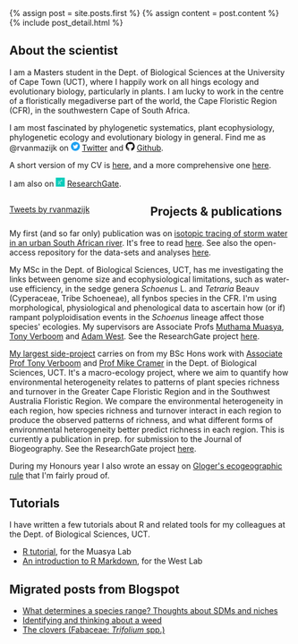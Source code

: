 <div class="blog-index">  
  {% assign post = site.posts.first %}
  {% assign content = post.content %}
  {% include post_detail.html %}
</div>

## About the scientist

I am a Masters student in the Dept. of Biological Sciences at the University of Cape Town (UCT), where I happily work on all hings ecology and evolutionary biology, particularly in plants. I am lucky to work in the centre of a floristically megadiverse part of the world, the Cape Floristic Region (CFR), in the southwestern Cape of South Africa.

I am most fascinated by phylogenetic systematics, plant ecophysiology, phylogenetic ecology and evolutionary biology in general. Find me as @rvanmazijk on <img src="logos/Twitter.png" width="16" height="16"> [Twitter](https://twitter.com/rvanmazijk) and <img src="logos/GitHub.png" width="16" height="16"> [Github](https://github.com/rvanmazijk).

A short version of my CV is [here](cv/RvanMazijk_CV_1page.pdf), and a more comprehensive one [here](cv/RvanMazijk_CV_full.pdf).

I am also on <img src="logos/ResearchGate-green.jpg" width="16" height="16"> [ResearchGate](https://www.researchgate.net/profile/Ruan_Van_Mazijk).

<!-- Twitter feed & ResearchGate widgets -->
<div class="row">
  <style type="text/css">
    .column {
      float: left;
      width: 50%;
    }
    /* Clear floats after the columns */
    .row:after {
      content: "";
      display: table;
      clear: both;
    }
  </style>
  <!-- Twitter feed widget -->
  <div class="column">
    <a
      class="twitter-timeline"
      data-width="300"
      data-height="600"
      href="https://twitter.com/rvanmazijk?ref_src=twsrc%5Etfw"
    >
      Tweets by rvanmazijk
    </a>
    <script
      async
      src="https://platform.twitter.com/widgets.js"
      charset="utf-8"
    ></script>
  </div>
  <!-- ResearchGate widget -->
  <div class="column">
    <script>
      (function() {
        var st = document.createElement('script');
        st.type = 'text/javascript';
        st.async = true;
        st.src =
          'https://www.researchgate.net/javascript/plugin/plugin-api-min.js';
        var s = document.getElementsByTagName('script')[0];
        s.parentNode.insertBefore(st, s);
      })();
    </script>
    <div
      class="rg-plugin"
      data-stats="true"
      data-faces="true"
      data-publications="true"
      data-width="300" data-height="600"
      data-theme="light"
      data-type="department"
      data-installationId="5b47782e3cdd325b301e74f9"
    />
  </div>
</div>

## Projects & publications

My first (and so far only) publication was on [isotopic tracing of storm water in an urban South African river](http://dx.doi.org/10.4314/wsa.v44i4.16). It's free to read [here](https://www.researchgate.net/publication/328638225_Isotopic_tracing_of_stormwater_in_the_urban_Liesbeek_River). See also the open-access repository for the data-sets and analyses [here](https://github.com/rvanmazijk/Liesbeek-River-isotopics).

My MSc <!-- TODO: make mini-MSC-repo and link here --> in the Dept. of Biological Sciences, UCT, has me investigating the links between genome size and ecophysiological limitations, such as water-use efficiency, in the sedge genera _Schoenus_ L. and _Tetraria_ Beauv (Cyperaceae, Tribe Schoeneae), all fynbos species in the CFR. I'm using morphological, physiological and phenological data to ascertain how (or if) rampant polyploidisation events in the _Schoenus_ lineage affect those species' ecologies. My supervisors are Associate Profs [Muthama Muasya](https://www.researchgate.net/profile/A_Muasya), [Tony Verboom](https://www.researchgate.net/profile/George_Verboom) and [Adam West](https://www.researchgate.net/profile/Adam_West3). See the ResearchGate project [here](https://www.researchgate.net/project/Genome-size-water-use-ecophysiology-habitat-phenology-in-Cape-Schoenoid-sedges-Cyperaceae-Schoeneae).

[My largest side-project](Cape-vs-SWA/) carries on from my BSc Hons work with [Associate Prof Tony Verboom](https://www.researchgate.net/profile/George_Verboom) and [Prof Mike Cramer](https://www.researchgate.net/profile/Michael_Cramer2) in the Dept. of Biological Sciences, UCT. It's a macro-ecology project, where we aim to quantify how environmental heterogeneity relates to patterns of plant species richness and turnover in the Greater Cape Floristic Region and in the Southwest Australia Floristic Region. We compare the environmental heterogeneity in each region, how species richness and turnover interact in each region to produce the observed patterns of richness, and what different forms of environmental heterogeneity better predict richness in each region. This is currently a publication in prep. for submission to the Journal of Biogeography. See the ResearchGate project [here](https://www.researchgate.net/project/Plant-species-richness-turnover-environmental-heterogeneity-in-the-Cape-and-SW-Australia).

During my Honours year I also wrote an essay on [Gloger's ecogeographic rule](Glogers-rule-essay/essay.pdf) that I'm fairly proud of.

## Tutorials

I have written a few tutorials about R and related tools for my colleagues at the Dept. of Biological Sciences, UCT.

- [R tutorial](R-tut-for-Muasya-lab/), for the Muasya Lab
- [An introduction to R Markdown](Rmd-tut-for-West-lab), for the West Lab

## Migrated posts from Blogspot

- [What determines a species range? Thoughts about SDMs and niches](posts/sdms-and-niches.md)
- [Identifying and thinking about a weed](posts/weed-id.md)
- [The clovers (Fabaceae: *Trifolium* spp.)](posts/clovers.md)
